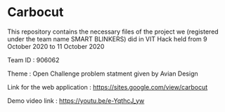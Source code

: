 # Carbocut


This repository contains the necessary files of the project we (registered under the team name SMART BLINKERS) did in VIT Hack held from 9 October 2020 to 11 October 2020

Team ID : 906062

Theme : Open Challenge problem statment given by Avian Design

Link for the web application : https://sites.google.com/view/carbocut

Demo video link : https://youtu.be/e-YqthcJ_yw
